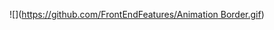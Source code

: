 ![]([https://github.com/FrontEndFeatures/Animation Border.gif](https://github.com/yansnap/FrontEndFeatures/blob/main/Awesome%20CSS%20Border%20Animation%20Effect/Animation%20Border.gif))
